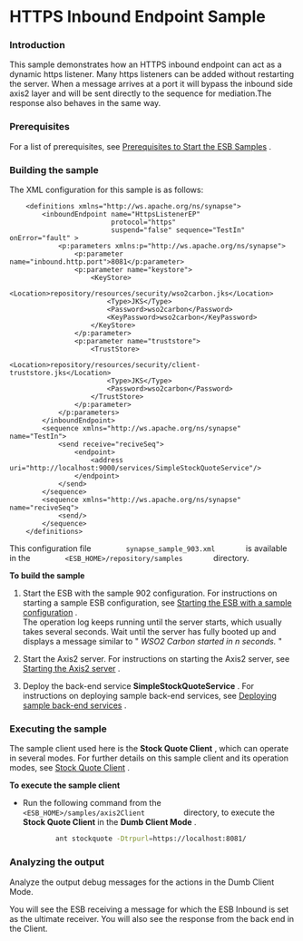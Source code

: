 # HTTPS Inbound Endpoint Sample

### Introduction

This sample demonstrates how an HTTPS inbound endpoint can act as a
dynamic https listener. Many https listeners can be added without
restarting the server. When a message arrives at a port it will bypass
the inbound side axis2 layer and will be sent directly to the sequence
for mediation.The response also behaves in the same way.

### Prerequisites

For a list of prerequisites, see [Prerequisites to Start the ESB
Samples](https://docs.wso2.com/display/EI650/Setting+Up+the+ESB+Samples#SettingUptheESBSamples-ESBSamplePrerequisites)
.

### Building the sample

The XML configuration for this sample is as follows:

```
    <definitions xmlns="http://ws.apache.org/ns/synapse">
        <inboundEndpoint name="HttpsListenerEP"
                         protocol="https"
                         suspend="false" sequence="TestIn" onError="fault" >
            <p:parameters xmlns:p="http://ws.apache.org/ns/synapse">
                <p:parameter  name="inbound.http.port">8081</p:parameter>
                <p:parameter name="keystore">
                    <KeyStore>
                        <Location>repository/resources/security/wso2carbon.jks</Location>
                        <Type>JKS</Type>
                        <Password>wso2carbon</Password>
                        <KeyPassword>wso2carbon</KeyPassword>
                    </KeyStore>
                </p:parameter>
                <p:parameter name="truststore">
                    <TrustStore>
                        <Location>repository/resources/security/client-truststore.jks</Location>
                        <Type>JKS</Type>
                        <Password>wso2carbon</Password>
                    </TrustStore>
                </p:parameter>
            </p:parameters>
        </inboundEndpoint>
        <sequence xmlns="http://ws.apache.org/ns/synapse" name="TestIn">
            <send receive="reciveSeq">
                <endpoint>
                    <address uri="http://localhost:9000/services/SimpleStockQuoteService"/>
                </endpoint>
            </send>
        </sequence>
        <sequence xmlns="http://ws.apache.org/ns/synapse" name="reciveSeq">
            <send/>
        </sequence>
    </definitions>
```

This configuration file `         synapse_sample_903.xml        ` is
available in the `         <ESB_HOME>/repository/samples        `
directory.

**To build the sample**

1.  Start the ESB with the sample 902 configuration. For instructions on
    starting a sample ESB configuration, see [Starting the ESB with a
    sample
    configuration](https://docs.wso2.com/display/EI650/Setting+Up+the+ESB+Samples#SettingUptheESBSamples-Startingasample)
    .  
    The operation log keeps running until the server starts, which
    usually takes several seconds. Wait until the server has fully
    booted up and displays a message similar to " *WSO2 Carbon started
    in n seconds.* "

2.  Start the Axis2 server. For instructions on starting the Axis2
    server, see [Starting the Axis2
    server](https://docs.wso2.com/display/EI650/Setting+Up+the+ESB+Samples#SettingUptheESBSamples-Axis2server)
    .

3.  Deploy the back-end service **SimpleStockQuoteService** . For
    instructions on deploying sample back-end services, see [Deploying
    sample back-end
    services](https://docs.wso2.com/display/EI650/Setting+Up+the+ESB+Samples#SettingUptheESBSamples-Backend)
    .

### Executing the sample

The sample client used here is the **Stock Quote Client** , which can
operate in several modes. For further details on this sample client and
its operation modes, see [Stock Quote
Client](https://docs.wso2.com/display/EI650/Using+the+Sample+Clients#UsingtheSampleClients-StockQuoteClient)
.

**To execute the sample client**

-   Run the following command from the
    `           <ESB_HOME>/samples/axis2Client          ` directory, to
    execute the **Stock Quote Client** in the **Dumb Client Mode** .

    ``` bash
            ant stockquote -Dtrpurl=https://localhost:8081/
    ```

### Analyzing the output

Analyze the output debug messages for the actions in the Dumb Client
Mode.

You will see the ESB receiving a message for which the ESB Inbound is
set as the ultimate receiver. You will also see the response from the
back end in the Client.
